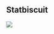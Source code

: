 ## Statbiscuit 

[<img  src="https://upload.wikimedia.org/wikipedia/commons/thumb/c/c6/Twemoji12_1f7e6.svg/512px-Twemoji12_1f7e6.svg.png?20190405194640" />](https://bsky.app/profile/statbiscuit.bsky.social) 

